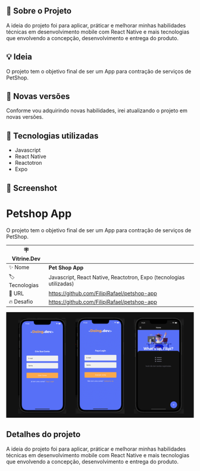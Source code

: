 ## 🚀 Sobre o Projeto
A ideia do projeto foi para aplicar, práticar e melhorar minhas habilidades técnicas em desenvolvimento mobile com React Native e mais tecnologias que envolvendo a concepção, desenvolvimento e entrega do produto.

## 💡 Ideia
O projeto tem o objetivo final de ser um App para contração de serviços de PetShop.

## 🚀 Novas versões
Conforme vou adquirindo novas habilidades, irei atualizando o projeto em novas versões. 

## 🚀 Tecnologias utilizadas
- Javascript
- React Native
- Reactotron
- Expo

## 🚀 Screenshot


# Petshop App

O projeto tem o objetivo final de ser um App para contração de serviços de PetShop.

| :placard: Vitrine.Dev |     |
| -------------  | --- |
| :sparkles: Nome        | **Pet Shop App**
| :label: Tecnologias | Javascript, React Native, Reactotron, Expo (tecnologias utilizadas)
| :rocket: URL         | https://github.com/FilipiRafael/petshop-app
| :fire: Desafio     | https://github.com/FilipiRafael/petshop-app

<!-- Inserir imagem com a #vitrinedev ao final do link -->
![](https://github.com/FilipiRafael/doingdev-mobile-app/blob/main/src/assets/screenshot1.png?raw=true#vitrinedev)

## Detalhes do projeto

A ideia do projeto foi para aplicar, práticar e melhorar minhas habilidades técnicas em desenvolvimento mobile com React Native e mais tecnologias que envolvendo a concepção, desenvolvimento e entrega do produto.
